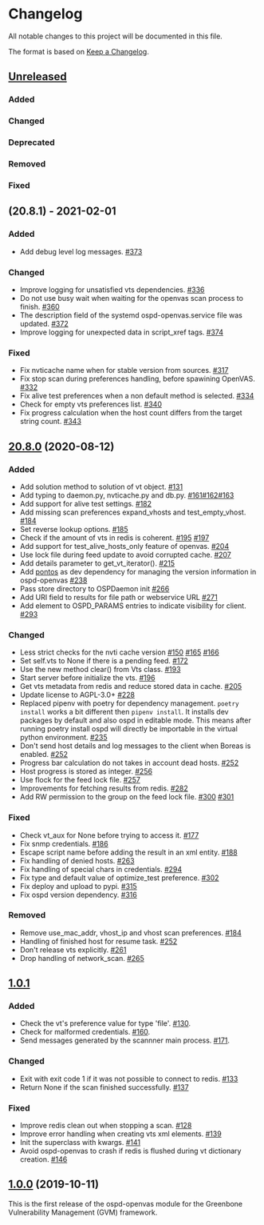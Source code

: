 # Changelog

All notable changes to this project will be documented in this file.

The format is based on [Keep a Changelog](https://keepachangelog.com/en/1.0.0/).

## [Unreleased]
### Added
### Changed
### Deprecated
### Removed
### Fixed

[Unreleased]: https://github.com/greenbone/ospd-openvas/compare/v20.8.1...HEAD


## (20.8.1) - 2021-02-01

### Added
- Add debug level log messages. [#373](https://github.com/greenbone/ospd-openvas/pull/373)

### Changed
- Improve logging for unsatisfied vts dependencies. [#336](https://github.com/greenbone/ospd-openvas/pull/336)
- Do not use busy wait when waiting for the openvas scan process to finish. [#360](https://github.com/greenbone/ospd-openvas/pull/360)
- The description field of the systemd ospd-openvas.service file was updated. [#372](https://github.com/greenbone/ospd-openvas/pull/372)
- Improve logging for unexpected data in script_xref tags. [#374](https://github.com/greenbone/ospd-openvas/pull/374)

### Fixed
- Fix nvticache name when for stable version from sources. [#317](https://github.com/greenbone/ospd-openvas/pull/317)
- Fix stop scan during preferences handling, before spawining OpenVAS. [#332](https://github.com/greenbone/ospd-openvas/pull/332)
- Fix alive test preferences when a non default method is selected. [#334](https://github.com/greenbone/ospd-openvas/pull/334)
- Check for empty vts preferences list. [#340](https://github.com/greenbone/ospd-openvas/pull/340)
- Fix progress calculation when the host count differs from the target string count. [#343](https://github.com/greenbone/ospd-openvas/pull/343)

[20.8.1]: https://github.com/greenbone/ospd-openvas/compare/v20.8.0...ospd-openvas-20.08

## [20.8.0] (2020-08-12)

### Added
- Add solution method to solution of vt object. [#131](https://github.com/greenbone/ospd-openvas/pull/131)
- Add typing to daemon.py, nvticache.py and db.py. [#161](https://github.com/greenbone/ospd-openvas/pull/161)[#162](https://github.com/greenbone/ospd-openvas/pull/162)[#163](https://github.com/greenbone/ospd-openvas/pull/163)
- Add support for alive test settings. [#182](https://github.com/greenbone/ospd-openvas/pull/182)
- Add missing scan preferences expand_vhosts and test_empty_vhost. [#184](https://github.com/greenbone/ospd-openvas/pull/184)
- Set reverse lookup options. [#185](https://github.com/greenbone/ospd-openvas/pull/185)
- Check if the amount of vts in redis is coherent.
  [#195](https://github.com/greenbone/ospd-openvas/pull/195)
  [#197](https://github.com/greenbone/ospd-openvas/pull/197)
- Add support for test_alive_hosts_only feature of openvas. [#204](https://github.com/greenbone/ospd-openvas/pull/204)
- Use lock file during feed update to avoid corrupted cache. [#207](https://github.com/greenbone/ospd-openvas/pull/207)
- Add details parameter to get_vt_iterator(). [#215](https://github.com/greenbone/ospd-openvas/pull/215)
- Add [pontos](https://github.com/greenbone/pontos) as dev dependency for
  managing the version information in ospd-openvas [#238](https://github.com/greenbone/ospd-openvas/pull/238)
- Pass store directory to OSPDaemon init [#266](https://github.com/greenbone/ospd-openvas/pull/266)
- Add URI field to results for file path or webservice URL [#271](https://github.com/greenbone/ospd-openvas/pull/271)
- Add element to OSPD_PARAMS entries to indicate visibility for client. [#293](https://github.com/greenbone/ospd-openvas/pull/293)

### Changed
- Less strict checks for the nvti cache version
  [#150](https://github.com/greenbone/ospd-openvas/pull/150)
  [#165](https://github.com/greenbone/ospd-openvas/pull/165)
  [#166](https://github.com/greenbone/ospd-openvas/pull/166)
- Set self.vts to None if there is a pending feed. [#172](https://github.com/greenbone/ospd-openvas/pull/172)
- Use the new method clear() from Vts class. [#193](https://github.com/greenbone/ospd-openvas/pull/193)
- Start server before initialize the vts. [#196](https://github.com/greenbone/ospd-openvas/pull/196)
- Get vts metadata from redis and reduce stored data in cache. [#205](https://github.com/greenbone/ospd-openvas/pull/205)
- Update license to AGPL-3.0+ [#228](https://github.com/greenbone/ospd-openvas/pull/228)
- Replaced pipenv with poetry for dependency management. `poetry install` works
  a bit different then `pipenv install`. It installs dev packages by default and
  also ospd in editable mode. This means after running poetry install ospd will
  directly be importable in the virtual python environment. [#235](https://github.com/greenbone/ospd-openvas/pull/235)
- Don't send host details and log messages to the client when Boreas is enabled. [#252](https://github.com/greenbone/ospd-openvas/pull/252)
- Progress bar calculation do not takes in account dead hosts. [#252](https://github.com/greenbone/ospd-openvas/pull/252)
- Host progress is stored as integer. [#256](https://github.com/greenbone/ospd-openvas/pull/256)
- Use flock for the feed lock file. [#257](https://github.com/greenbone/ospd-openvas/pull/257)
- Improvements for fetching results from redis. [#282](https://github.com/greenbone/ospd-openvas/pull/282)
- Add RW permission to the group on the feed lock file.
  [#300](https://github.com/greenbone/ospd-openvas/pull/300)
  [#301](https://github.com/greenbone/ospd-openvas/pull/301)

### Fixed
- Check vt_aux for None before trying to access it. [#177](https://github.com/greenbone/ospd-openvas/pull/177)
- Fix snmp credentials. [#186](https://github.com/greenbone/ospd-openvas/pull/186)
- Escape script name before adding the result in an xml entity. [#188](https://github.com/greenbone/ospd-openvas/pull/188)
- Fix handling of denied hosts. [#263](https://github.com/greenbone/ospd-openvas/pull/263)
- Fix handling of special chars in credentials. [#294](https://github.com/greenbone/ospd-openvas/pull/294)
- Fix type and default value of optimize_test preference. [#302](https://github.com/greenbone/ospd-openvas/pull/302)
- Fix deploy and upload to pypi. [#315](https://github.com/greenbone/ospd-openvas/pull/315)
- Fix ospd version dependency. [#316](https://github.com/greenbone/ospd-openvas/pull/316)

### Removed
- Remove use_mac_addr, vhost_ip and vhost scan preferences. [#184](https://github.com/greenbone/ospd-openvas/pull/184)
- Handling of finished host for resume task. [#252](https://github.com/greenbone/ospd-openvas/pull/252)
- Don't release vts explicitly. [#261](https://github.com/greenbone/ospd-openvas/pull/261)
- Drop handling of network_scan. [#265](https://github.com/greenbone/ospd-openvas/pull/265)

[20.8.0]: https://github.com/greenbone/ospd-openvas/compare/ospd-openvas-1.0...ospd-openvas-20.08

## [1.0.1]

### Added
- Check the vt's preference value for type 'file'. [#130](https://github.com/greenbone/ospd-openvas/pull/130).
- Check for malformed credentials. [#160](https://github.com/greenbone/ospd-openvas/pull/160).
- Send messages generated by the scannner main process. [#171](https://github.com/greenbone/ospd-openvas/pull/171).

### Changed
- Exit with exit code 1 if it was not possible to connect to redis. [#133](https://github.com/greenbone/ospd-openvas/pull/133)
- Return None if the scan finished successfully. [#137](https://github.com/greenbone/ospd-openvas/pull/137)

### Fixed
- Improve redis clean out when stopping a scan. [#128](https://github.com/greenbone/ospd-openvas/pull/128)
- Improve error handling when creating vts xml elements. [#139](https://github.com/greenbone/ospd-openvas/pull/139)
- Init the superclass with kwargs. [#141](https://github.com/greenbone/ospd-openvas/pull/141)
- Avoid ospd-openvas to crash if redis is flushed during vt dictionary creation. [#146](https://github.com/greenbone/ospd-openvas/pull/146)

[1.0.1]: https://github.com/greenbone/ospd-openvas/compare/v1.0.0...ospd-openvas-1.0

## [1.0.0] (2019-10-11)

This is the first release of the ospd-openvas module for the Greenbone
Vulnerability Management (GVM) framework.

[1.0.0]: https://github.com/greenbone/ospd-openvas/compare/v1.0.0
